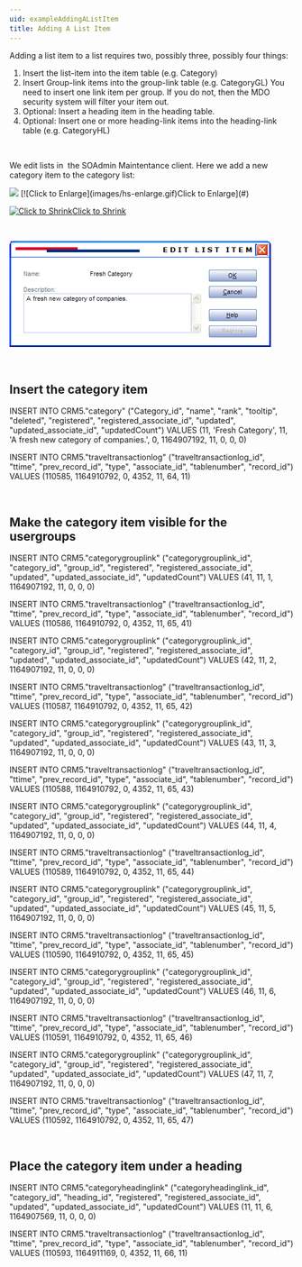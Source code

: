 ```yaml
---
uid: exampleAddingAListItem
title: Adding A List Item
---
```


Adding a list item to a list requires two, possibly three, possibly four things:

1.  Insert the list-item into the item table (e.g. Category)
2.  Insert Group-link items into the group-link table (e.g. CategoryGL)
    You need to insert one link item per group. If you do not, then the MDO security system will filter your item out.
3.  Optional: Insert a heading item in the heading table.
4.  Optional: Insert one or more heading-link items into the heading-link table (e.g. CategoryHL)

 

We edit lists in  the SOAdmin Maintentance client. Here we add a new category item to the category list:

<img src="images/ScreenCap2_thumb.png" id="img_af403ca9-e8b9-4967-bc5f-e2ff0baccd60" />
[![Click to Enlarge](images/hs-enlarge.gif)Click to Enlarge](#)

[![Click to Shrink](images/hs-shrink.gif)Click to Shrink](#)

 

![](../Images/EditListItem.png)

 

Insert the category item
------------------------

INSERT INTO CRM5."category" ("Category\_id", "name", "rank", "tooltip", "deleted", "registered", "registered\_associate\_id", "updated", "updated\_associate\_id", "updatedCount") VALUES (11, 'Fresh Category', 11, 'A fresh new category of companies.', 0, 1164907192, 11, 0, 0, 0)

INSERT INTO CRM5."traveltransactionlog" ("traveltransactionlog\_id", "ttime", "prev\_record\_id", "type", "associate\_id", "tablenumber", "record\_id") VALUES (110585, 1164910792, 0, 4352, 11, 64, 11)

 

Make the category item visible for the usergroups
-------------------------------------------------

INSERT INTO CRM5."categorygrouplink" ("categorygrouplink\_id", "category\_id", "group\_id", "registered", "registered\_associate\_id", "updated", "updated\_associate\_id", "updatedCount") VALUES (41, 11, 1, 1164907192, 11, 0, 0, 0)

INSERT INTO CRM5."traveltransactionlog" ("traveltransactionlog\_id", "ttime", "prev\_record\_id", "type", "associate\_id", "tablenumber", "record\_id") VALUES (110586, 1164910792, 0, 4352, 11, 65, 41)

INSERT INTO CRM5."categorygrouplink" ("categorygrouplink\_id", "category\_id", "group\_id", "registered", "registered\_associate\_id", "updated", "updated\_associate\_id", "updatedCount") VALUES (42, 11, 2, 1164907192, 11, 0, 0, 0)

INSERT INTO CRM5."traveltransactionlog" ("traveltransactionlog\_id", "ttime", "prev\_record\_id", "type", "associate\_id", "tablenumber", "record\_id") VALUES (110587, 1164910792, 0, 4352, 11, 65, 42)

INSERT INTO CRM5."categorygrouplink" ("categorygrouplink\_id", "category\_id", "group\_id", "registered", "registered\_associate\_id", "updated", "updated\_associate\_id", "updatedCount") VALUES (43, 11, 3, 1164907192, 11, 0, 0, 0)

INSERT INTO CRM5."traveltransactionlog" ("traveltransactionlog\_id", "ttime", "prev\_record\_id", "type", "associate\_id", "tablenumber", "record\_id") VALUES (110588, 1164910792, 0, 4352, 11, 65, 43)

INSERT INTO CRM5."categorygrouplink" ("categorygrouplink\_id", "category\_id", "group\_id", "registered", "registered\_associate\_id", "updated", "updated\_associate\_id", "updatedCount") VALUES (44, 11, 4, 1164907192, 11, 0, 0, 0)

INSERT INTO CRM5."traveltransactionlog" ("traveltransactionlog\_id", "ttime", "prev\_record\_id", "type", "associate\_id", "tablenumber", "record\_id") VALUES (110589, 1164910792, 0, 4352, 11, 65, 44)

INSERT INTO CRM5."categorygrouplink" ("categorygrouplink\_id", "category\_id", "group\_id", "registered", "registered\_associate\_id", "updated", "updated\_associate\_id", "updatedCount") VALUES (45, 11, 5, 1164907192, 11, 0, 0, 0)

INSERT INTO CRM5."traveltransactionlog" ("traveltransactionlog\_id", "ttime", "prev\_record\_id", "type", "associate\_id", "tablenumber", "record\_id") VALUES (110590, 1164910792, 0, 4352, 11, 65, 45)

INSERT INTO CRM5."categorygrouplink" ("categorygrouplink\_id", "category\_id", "group\_id", "registered", "registered\_associate\_id", "updated", "updated\_associate\_id", "updatedCount") VALUES (46, 11, 6, 1164907192, 11, 0, 0, 0)

INSERT INTO CRM5."traveltransactionlog" ("traveltransactionlog\_id", "ttime", "prev\_record\_id", "type", "associate\_id", "tablenumber", "record\_id") VALUES (110591, 1164910792, 0, 4352, 11, 65, 46)

INSERT INTO CRM5."categorygrouplink" ("categorygrouplink\_id", "category\_id", "group\_id", "registered", "registered\_associate\_id", "updated", "updated\_associate\_id", "updatedCount") VALUES (47, 11, 7, 1164907192, 11, 0, 0, 0)

INSERT INTO CRM5."traveltransactionlog" ("traveltransactionlog\_id", "ttime", "prev\_record\_id", "type", "associate\_id", "tablenumber", "record\_id") VALUES (110592, 1164910792, 0, 4352, 11, 65, 47)

 

Place the category item under a heading
---------------------------------------

INSERT INTO CRM5."categoryheadinglink" ("categoryheadinglink\_id", "category\_id", "heading\_id", "registered", "registered\_associate\_id", "updated", "updated\_associate\_id", "updatedCount") VALUES (11, 11, 6, 1164907569, 11, 0, 0, 0)

INSERT INTO CRM5."traveltransactionlog" ("traveltransactionlog\_id", "ttime", "prev\_record\_id", "type", "associate\_id", "tablenumber", "record\_id") VALUES (110593, 1164911169, 0, 4352, 11, 66, 11)